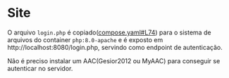 # Site

O arquivo `login.php` é copiado([compose.yaml#L74](https://github.com/RafaelClaumann/dockerized-otserver/blob/main/compose.yaml#L74)) para o sistema de arquivos do container `php:8.0-apache` e é exposto em http://localhost:8080/login.php, servindo como endpoint de autenticação.

Não é preciso instalar um AAC(Gesior2012 ou MyAAC) para conseguir se autenticar no servidor.
